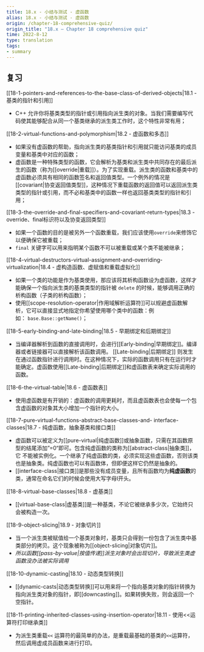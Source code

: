 ```yaml
---
title: 18.x - 小结与测试 - 虚函数
alias: 18.x - 小结与测试 - 虚函数
origin: /chapter-18-comprehensive-quiz/
origin_title: "18.x — Chapter 18 comprehensive quiz"
time: 2022-8-12
type: translation
tags:
- summary
---
```


## 复习

[[18-1-pointers-and-references-to-the-base-class-of-derived-objects|18.1 - 基类的指针和引用]]

- C++ 允许你将基类类型的指针或引用指向派生类的对象。当我们需要编写代码使其能够配合从同一个基类继承的派生类工作时，这个特性非常有用；


[[18-2-virtual-functions-and-polymorphism|18.2 - 虚函数和多态]]

- 如果没有虚函数的帮助，指向派生类的基类指针和引用就只能访问基类的成员变量和基类中对应的函数；
- 虚函数是一种特殊类型的函数，它会解析为基类和派生类中共同存在的最后派生的函数（称为[[override|重载]]）。为了实现重载。派生类的函数和基类中的虚函数必须具有相同的函数签名和返回值类型。一个例外的情况是[[covariant|协变返回值类型]]，这种情况下重载函数的返回值可以返回派生类类型的指针或引用，而不必和基类中的函数一样也返回基类类型的指针和引用；

[[18-3-the-override-and-final-specifiers-and-covariant-return-types|18.3 - override、final标识符以及协变返回类型]]

- 如果一个函数的目的是被另外一个函数重载，我们应该使用`override`来修饰它以便确保它被重载；
- `final` 关键字可以用来指明某个函数不可以被重载或某个类不能被继承；

[[18-4-virtual-destructors-virtual-assignment-and-overriding-virtualization|18.4 - 虚构造函数、虚赋值和重载虚拟化]]

- 如果一个类的功能是作为基类使用，那应该将其析构函数设为虚函数，这样才能确保一个指向派生类的基类类型的指针被 `delete` 的时候，能够调用正确的析构函数（子类的析构函数）；
- 使用[[scope-resolution-operator|作用域解析运算符]]可以规避虚函数解析，它可以直接显式地指定你希望使用哪个类中的函数：例如： `base.Base::getName()`；

[[18-5-early-binding-and-late-binding|18.5 - 早期绑定和后期绑定]]

- 当编译器解析到函数的直接调用时，会进行[[Early-binding|早期绑定]]。编译器或者链接器可以直接解析该函数调用。 [[Late-binding|后期绑定]] 则发生在通过函数指针进行调用时。在这种情况下，实际的函数调用只有在运行时才能确定。虚函数使用[[Late-binding|后期绑定]]和虚函数表来确定实际调用的函数。

[[18-6-the-virtual-table|18.6 - 虚函数表]]

- 使用虚函数是有开销的：虚函数的调用更耗时，而且虚函数表也会使每一个包含虚函数的对象其大小增加一个指针的大小。


[[18-7-pure-virtual-functions-abstract-base-classes-and- interface-classes|18.7 - 纯虚函数，抽象基类和接口类]]

- 虚函数可以被定义为[[pure-virtual|纯虚函数]]或抽象函数，只需在其函数原型的结尾添加”=0“即可。包含纯虚函数的类称为[[abstract-class|抽象类]]，它 不能被实例化。一个继承了纯虚函数的类，必须实现这些虚函数，否则该类也是抽象类。纯虚函数也可以有函数体，但即便这样它仍然是抽象的。
- [[interface-class|接口类]]是那些没有成员变量，且所有函数均为**纯虚函数**的类，通常在命名它们的时候会使用大写字母I开头。

[[18-8-virtual-base-classes|18.8 - 虚基类]]

- [[virtual-base-class|虚基类]]是一种基类，不论它被继承多少次，它始终只会被构造一次。

[[18-9-object-slicing|18.9 - 对象切片]]

- 当一个派生类被赋值给一个基类对象时，基类只会得到一份包含了派生类中基类部分的拷贝。这个现象被称为[[object-slicing|对象切片]]。
- *所以函数[[pass-by-value|按值传递]]派生对象时会出现切片，导致派生类虚函数没办法被实际调用*

[[18-10-dynamic-casting|18.10 - 动态类型转换]]

- [[dynamic-casts|动态类型转换]]可以用来将一个指向基类对象的指针转换为指向派生类对象的指针，即[[downcasting]]。如果转换失败，则会返回一个空指针。

[[18-11-printing-inherited-classes-using-insertion-operator|18.11 - 使用<<运算符打印继承类]]

- 为派生类重载`<<` 运算符的最简单的办法，是重载最基础的基类的`<<`运算符，然后调用虚成员函数来进行打印。